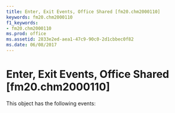 ```yaml
---
title: Enter, Exit Events, Office Shared [fm20.chm2000110]
keywords: fm20.chm2000110
f1_keywords:
- fm20.chm2000110
ms.prod: office
ms.assetid: 2833e2ed-aea1-47c9-90c0-2d1cbbec0f82
ms.date: 06/08/2017
---
```



# Enter, Exit Events, Office Shared [fm20.chm2000110]
This object has the following events:

